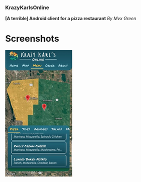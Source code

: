 ### KrazyKarlsOnline
**[A terrible] Android client for a pizza restaurant**
_By Mvx Green_

# Screenshots
![alt text](https://raw.githubusercontent.com/mvxGREEN/KrazyKarlsOnline/master/screenshots/KKO_MENU_2.jpg)
